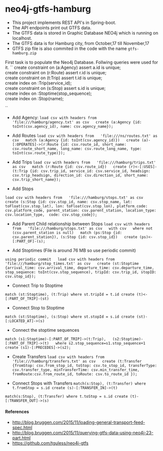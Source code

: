 # neo4j-gtfs-hamburg

* This project implements REST API's in Spring-boot.
* The API endpoints print out GTFS data.
* The GTFS data is stored in Graphic Database NEO4j which is running on localhost.
* The GTFS data is for Hamburg city, from October,17 till November,17
* GTFS zip file is also commited in the code with the name `gtfs-hamburg.zip`


First task is to populate the Neo4j Database. Follwing queries were used for it.
``
 create constraint on (a:Agency) assert a.id is unique;  
 create constraint on (r:Route) assert r.id is unique;  
 create constraint on (t:Trip) assert t.id is unique;  
 create index on :Trip(service_id);  
 create constraint on (s:Stop) assert s.id is unique;  
 create index on :Stoptime(stop_sequence);  
 create index on :Stop(name);

``

* Add Agency: 
``
 load csv with headers from  
 'file:///hamburg/agency.txt' as csv  
 create (a:Agency {id: toInt(csv.agency_id), name: csv.agency_name});  
``

* Add Routes
``
 load csv with headers from  
 'file:///ns/routes.txt' as csv  
 match (a:Agency {id: toInt(csv.agency_id)})  
 create (a)-[:OPERATES]->(r:Route {id: csv.route_id, short_name: csv.route_short_name, long_name: csv.route_long_name, type: toInt(csv.route_type)});  
 ``

* Add Trips
``
 load csv with headers from  
 'file:///hamburg/trips.txt' as csv  
 match (r:Route {id: csv.route_id})  
 create (r)<-[:USES]-(t:Trip {id: csv.trip_id, service_id: csv.service_id, headsign: csv.trip_headsign, direction_id: csv.direction_id, short_name: csv.trip_short_name});  
``

* Add Stops

``
load csv with headers from  
 'file:///hamburg/stops.txt' as csv  
 create (s:Stop {id: csv.stop_id, name: csv.stop_name, lat: toFloat(csv.stop_lat), lon: toFloat(csv.stop_lon), platform_code: csv.platform_code, parent_station: csv.parent_station, location_type: csv.location_type,  code: csv.stop_code});  
 ``

* Add Parent Child relationship between Stops
``
 load csv with headers from  
 'file:///hamburg/stops.txt' as csv  
 with csv  
 where not (csv.parent_station is null)  
 match (ps:Stop {id: csv.parent_station}), (s:Stop {id: csv.stop_id})  
 create (ps)<-[:PART_OF]-(s); ``

* Add Stoptimes
(File is around 76 MB so use periodic commit)

``
using periodic commit  
 load csv with headers from  
 'file:///hamburg/stop_times.txt' as csv  
 create (st:Stoptime {arrival_time: csv.arrival_time, departure_time: csv.departure_time, stop_sequence: toInt(csv.stop_sequence), tripId: csv.trip_id, stopID: csv.stop_id});  
 ``
* Connect Trip to Stoptime

``
match (st:Stoptime), (t:Trip)
where st.tripId = t.id
create (t)<-[:PART_OF_TRIP]-(st)
``

* Connect Stop to Stoptime

``
match (st:Stoptime), (s:Stop)
where st.stopId = s.id
create (st)-[:LOCATED_AT]->(s)
``

* Connect the stoptime sequences

``
match (s1:Stoptime)-[:PART_OF_TRIP]->(t:Trip),  
 (s2:Stoptime)-[:PART_OF_TRIP]->(t)  
 where s2.stop_sequence=s1.stop_sequence+1  
 create (s1)-[:PRECEDES]->(s2); 
``

* Create Transfers
``
load csv with headers from  
 'file:///hamburg/transfers.txt' as csv  
 create (t:Transfer {fromStop: csv.from_stop_id, toStop: csv.to_stop_id, transferType: csv.transfer_type, minTransferTime: csv.min_transfer_time, fromRoute:csv.from_route_id, toRoute: csv.to_route_id });
 ``

* Connect Stops with Transfers
``
match(s:Stop), (t:Transfer)
where t.fromStop = s.id
create (s)-[:TRANSFER_IN]->(t)
``

``
match(s:Stop), (t:Transfer)
where t.toStop = s.id
create (t)-[:TRANSFER_OUT]->(s)
``



#### References

* http://blog.bruggen.com/2015/11/loading-general-transport-feed-spec.html
* http://blog.bruggen.com/2015/11/querying-gtfs-data-using-neo4j-23-part.html
* https://github.com/tguless/neo4j-gtfs
